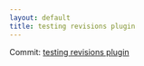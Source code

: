 ```yaml
---
layout: default
title: testing revisions plugin
---
```


Commit: [testing revisions plugin](https://github.com/DanGahanCGI/DanGahanCGI.github.io/commit/d6d892cfa2866eecc85bd78aceb7e771d615015f)

